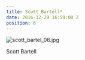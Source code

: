 ```yaml
---
title: Scott Bartell*
date: 2016-12-29 16:59:00 Z
position: 6
---
```


![scott_bartel_06.jpg](/uploads/scott_bartel_06.jpg)

Scott Bartell